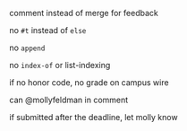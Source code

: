 comment instead of merge for feedback



no `#t` instead of `else`

no `append`

no `index-of` or list-indexing


if no honor code, no grade on campus wire

can @mollyfeldman in comment

if submitted after the deadline, let molly know